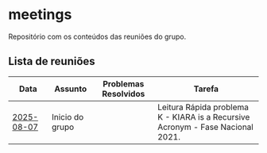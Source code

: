# meetings

Repositório com os conteúdos das reuniões do grupo.

## Lista de reuniões

| Data       | Assunto                   | Problemas Resolvidos         | Tarefa |
|------------|---------------------------|-------------------------------|----|
| [2025-08-07](/2025-08-07/notes.md) | Inicio do grupo       |                        | Leitura Rápida problema K - KIARA is a Recursive Acronym - Fase Nacional 2021. |



